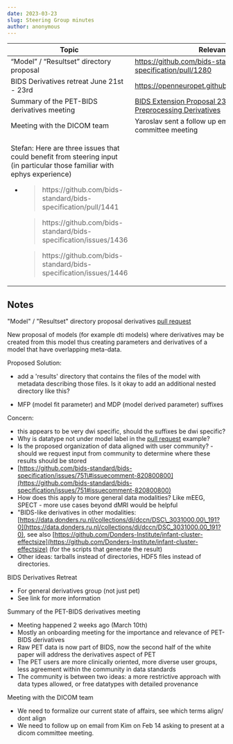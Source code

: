 ```yaml
---
date: 2023-03-23
slug: Steering Group minutes
author: anonymous
---
```





<!-- more -->



<table>
 <thead>
  <tr class="header">
   <th>
    <strong>
     Topic
    </strong>
   </th>
   <th>
    <strong>
     Relevant Links
    </strong>
   </th>
  </tr>
 </thead>
 <tbody>
  <tr class="odd">
   <td>
    “Model” / “Resultset” directory proposal
   </td>
   <td>
    <a href="https://github.com/bids-standard/bids-specification/pull/1280">
     <span class="underline">
      https://github.com/bids-standard/bids-specification/pull/1280
     </span>
    </a>
   </td>
  </tr>
  <tr class="even">
   <td>
    BIDS Derivatives retreat June 21st - 23rd
   </td>
   <td>
    <a href="https://openneuropet.github.io/bidsderivativemeeting/">
     <span class="underline">
      https://openneuropet.github.io/bidsderivativemeeting/
     </span>
    </a>
   </td>
  </tr>
  <tr class="odd">
   <td>
    Summary of the PET-BIDS derivatives meeting
   </td>
   <td>
    <a href="https://docs.google.com/document/d/1yzsd1J9GT-aA0DWhdlgNr5LCu6_gvbjLyfvYq2FuxlY/edit#heading=h.mqkmyp254xh6">
     <span class="underline">
      BIDS Extension Proposal 23 (BEP023): PET Preprocessing Derivatives
     </span>
    </a>
   </td>
  </tr>
  <tr class="even">
   <td>
    Meeting with the DICOM team
   </td>
   <td>
    Yaroslav sent a follow up email offering to join DICOM committee meeting
   </td>
  </tr>
  <tr class="odd">
   <td>
    <p>
     Stefan: Here are three issues that could benefit from steering input (in particular those familiar with ephys experience)
    </p>
    <ul>
     <li>
      <blockquote>
       <p>
        https://github.com/bids-standard/bids-specification/pull/1441
       </p>
      </blockquote>
      <blockquote>
       <p>
        https://github.com/bids-standard/bids-specification/issues/1436
       </p>
      </blockquote>
      <blockquote>
       <p>
        https://github.com/bids-standard/bids-specification/issues/1446
       </p>
      </blockquote>
     </li>
    </ul>
   </td>
   <td>
   </td>
  </tr>
 </tbody>
</table>

## Notes

"Model" / "Resultset" directory proposal derivatives [pull
request](https://github.com/bids-standard/bids-specification/pull/1280)

New proposal of models (for example dti models) where derivatives may be
created from this model thus creating parameters and derivatives of a
model that have overlapping meta-data.

Proposed Solution:

-   add a 'results' directory that contains the files of the model with
    metadata describing those files. Is it okay to add an additional
    nested directory like this?

-   MFP (model fit parameter) and MDP (model derived parameter) suffixes

Concern:

-   this appears to be very dwi specific, should the suffixes be dwi
    specific?
-   Why is datatype not under model label in the [pull
    request](https://github.com/bids-standard/bids-specification/pull/1280)
    example?
-   Is the proposed organization of data aligned with user community? -
    should we request input from community to determine where these
    results should be stored
-   [https://github.com/bids-standard/bids-specification/issues/751\#issuecomment-820800800](https://github.com/bids-standard/bids-specification/issues/751#issuecomment-820800800)
-   How does this apply to more general data modalities? Like mEEG,
    SPECT - more use cases beyond dMRI would be helpful
-   "BIDS-like derivatives in other modalities:
    [https://data.donders.ru.nl/collections/di/dccn/DSC\_3031000.00\_191?0](https://data.donders.ru.nl/collections/di/dccn/DSC_3031000.00_191?0), see also
    [https://github.com/Donders-Institute/infant-cluster-effectsize](https://github.com/Donders-Institute/infant-cluster-effectsize)
    (for the scripts that generate the result)
-   Other ideas: tarballs instead of directories, HDF5 files instead of
    directories.


BIDS Derivatives Retreat

-   For general derivatives group (not just pet)
-   See link for more information

Summary of the PET-BIDS derivatives meeting

-   Meeting happened 2 weeks ago (March 10th)
-   Mostly an onboarding meeting for the importance and relevance of
    PET-BIDS derivatives
-   Raw PET data is now part of BIDS, now the second half of the white
    paper will address the derivatives aspect of PET
-   The PET users are more clinically oriented, more diverse user
    groups, less agreement within the community in data standards
-   The community is between two ideas: a more restrictive approach with
    data types allowed, or free datatypes with detailed provenance

Meeting with the DICOM team

-   We need to formalize our current state of affairs, see which terms
    align/ dont align
-   We need to follow up on email from Kim on Feb 14 asking to present
    at a dicom committee meeting.

